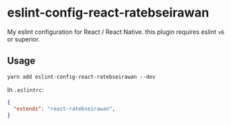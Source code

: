 # eslint-config-react-ratebseirawan
My eslint configuration for React / React Native. this plugin requires eslint `v6` or superior.

## Usage

```
yarn add eslint-config-react-ratebseirawan --dev
```

In `.eslintrc`:

```json
{ 
  "extends": "react-ratebseirawan", 
} 
```